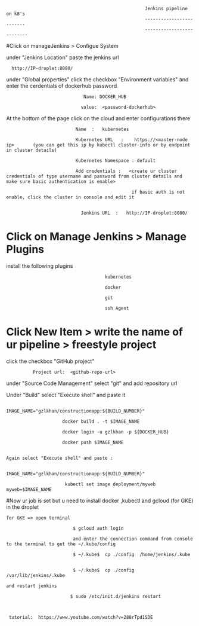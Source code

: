 
                                                        Jenkins pipeline on k8's
                                                        -------------------------
                                                        --------------------------
                                                        
                                                        
#Click on manageJenkins > Configue System

under "Jenkins Location" paste the jenkins url 

      http://IP-droplet:8080/
      
under "Global properties" click the checkbox "Environment variables" and enter the cerdentials of dockerhub password 

                                 Name: DOCKER_HUB

                                value:  <password-dockerhub>
                                
At the bottom of the page click on the cloud and enter configurations there

                              Name	:   kubernetes
 
                              Kubernetes URL   :    https://<master-node ip>       (you can get this ip by kubectl cluster-info or by endpoint in cluster details)
                              
                              Kubernetes Namespace : default
                              
                              Add credentials :   <create ur cluster credentials of type username and password from cluster details and make sure basic authentication is enable>
                              
                                                   if basic auth is not enable, click the cluster in console and edit it 
                                                   
                              	
                             	Jenkins URL  :   http://IP-droplet:8080/
                              


# Click on Manage Jenkins > Manage Plugins 

  install the following plugins 
  
                                         kubernetes
                                         
                                         docker
                                         
                                         git
                                         
                                         ssh Agent
                                         
 
 # Click New Item > write the name of ur pipeline > freestyle project
 
   click the checkbox "GitHub project"
              
              Project url:  <github-repo-url>
              
   under "Source Code Management" select "git" and add repository url
   
   
   Under "Build" select "Execute shell" and paste it 
   
   
                         IMAGE_NAME="gzlkhan/constructionapp:${BUILD_NUMBER}"
                         
                         docker build . -t $IMAGE_NAME
                         
                         docker login -u gzlkhan -p ${DOCKER_HUB}
                         
                         docker push $IMAGE_NAME
                         
                         
    Again select "Execute shell" and paste :
    
                          IMAGE_NAME="gzlkhan/constructionapp:${BUILD_NUMBER}"
                                  
                          kubectl set image deployment/myweb myweb=$IMAGE_NAME
                          
                          
   #Now ur job is set but u need to install docker ,kubectl and gcloud (for GKE) in the droplet
    
    for GKE => open terminal 
    
                             $ gcloud auth login
                             
                             and enter the connection command from console to the terminal to get the ~/.kube/config
                             
                             $ ~/.kube$  cp ./config  /home/jenkins/.kube
                             
                             
                             $ ~/.kube$  cp ./config  /var/lib/jenkins/.kube
                             
    and restart jenkins
    
                            $ sudo /etc/init.d/jenkins restart
                            
                            
                            
     tutorial:  https://www.youtube.com/watch?v=288rTpd1SDE
                             
                             
                             
                         
                         
    
   
   
